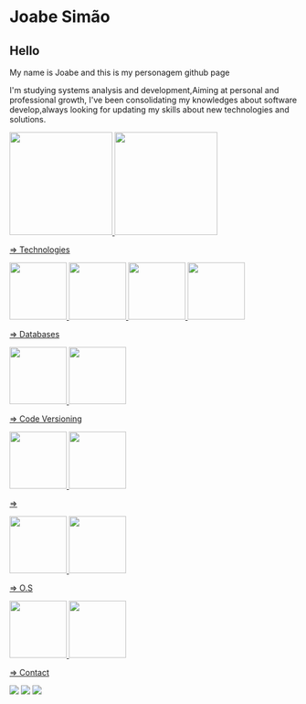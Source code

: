 # Joabe Simão #
  
  ## Hello ##
  My name is Joabe and this is my personagem github page

 I'm studying systems analysis and development,Aiming at personal and professional growth, I've been consolidating my knowledges about software develop,always looking for updating my skills about new technologies and solutions.



<div>
<a href="joabesimao">
<img height="180em" src="https://github-readme-stats.vercel.app/api/top-langs/?username=joabesimao&layout=compact&langs_count=7&theme=dracula"/>
<img height="180em" src="https://github-readme-stats.vercel.app/api?username=joabesimao&show_icons=true&theme=dracula&include_all_commits=true&count_private=true"/>
</div>



  => Technologies
  
  
  <img src="https://cdn.jsdelivr.net/gh/devicons/devicon/icons/java/java-original-wordmark.svg" width="100" height="100" />  <img src="https://cdn.jsdelivr.net/gh/devicons/devicon/icons/javascript/javascript-original.svg" width="100" height="100" />   <img src="https://cdn.jsdelivr.net/gh/devicons/devicon/icons/nodejs/nodejs-original-wordmark.svg" width="100" height="100" />  <img src="https://cdn.jsdelivr.net/gh/devicons/devicon/icons/python/python-original.svg" width="100" height="100" />
  
  => Databases
 
  
 <img src="https://cdn.jsdelivr.net/gh/devicons/devicon/icons/mysql/mysql-original.svg"  width="100" height="100"/>  <img src="https://cdn.jsdelivr.net/gh/devicons/devicon/icons/mongodb/mongodb-original-wordmark.svg" width="100" height="100" />
  
  => Code Versioning
  
  
  <img src="https://cdn.jsdelivr.net/gh/devicons/devicon/icons/git/git-original-wordmark.svg" width="100" height="100" />  
  <img src="https://cdn.jsdelivr.net/gh/devicons/devicon/icons/github/github-original-wordmark.svg" width="100" height="100" />
          
          
  => 
  
   <img src="https://cdn.jsdelivr.net/gh/devicons/devicon/icons/vscode/vscode-original-wordmark.svg"  width="100" height="100"/>  <img src="https://cdn.jsdelivr.net/gh/devicons/devicon/icons/pycharm/pycharm-original-wordmark.svg" width="100" height="100"  />
            
          
   => O.S
  
  
   <img src="https://cdn.jsdelivr.net/gh/devicons/devicon/icons/ubuntu/ubuntu-plain.svg" width="100" height="100" />   <img src="https://cdn.jsdelivr.net/gh/devicons/devicon/icons/debian/debian-original-wordmark.svg"  width="100" height="100"/>
   
          
          
  
  
          
          
  
  

          
           
            
          
  

      
           
           
   => Contact
  
  
   <a href="https://instagram.com/simaojoabe" target="_blank"><img src="https://img.shields.io/badge/-Instagram-%23E4405F?style=for-the-badge&logo=instagram&logoColor=white" target="_blank"></a>   <a href="https://www.linkedin.com/in/joabe-simao-82a222216" target="_blank"><img src="https://img.shields.io/badge/-LinkedIn-%230077B5?style=for-the-badge&logo=linkedin&logoColor=white" target="_blank"></a>   <a href = simaojoabecosta@gmail.com><img src="https://img.shields.io/badge/Gmail-D14836?style=for-the-badge&logo=gmail&logoColor=white" target="_blank"></a>
   
   
   
  
